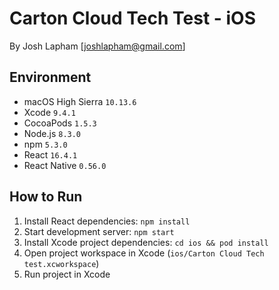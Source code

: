 # Carton Cloud Tech Test - iOS

By Josh Lapham [joshlapham@gmail.com]

## Environment

- macOS High Sierra `10.13.6`
- Xcode `9.4.1`
- CocoaPods `1.5.3`
- Node.js `8.3.0`
- npm `5.3.0`
- React `16.4.1`
- React Native `0.56.0`

## How to Run

1. Install React dependencies: `npm install`
2. Start development server: `npm start`
3. Install Xcode project dependencies: `cd ios && pod install`
4. Open project workspace in Xcode (`ios/Carton Cloud Tech test.xcworkspace`)
5. Run project in Xcode
